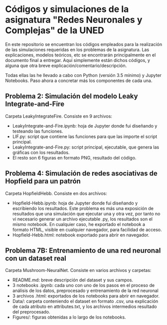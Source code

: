 # Códigos y simulaciones de la asignatura "Redes Neuronales y Complejas" de la UNED

En este repositorio se encuentran los códigos empleados para la realización de las simulaciones requeridas en los problemas de la asignatura. Las explicaciones, modelos teóricos, etc se encontrarán principalmente en el documento final a entregar. Aquí simplemente están dichos códigos, y alguna que otra breve explicación/comentario/descripción.

Todas ellas las he llevado a cabo con Python (versión 3.5 mínimo) y Jupyter Notebooks. Paso ahora a concretar más los componentes de cada una. 


## Problema 2: Simulación del modelo Leaky Integrate-and-Fire

Carpeta LeakyIntegrateFire. Consiste en 9 archivos:
- LeakyIntegrate-and-Fire.ipynb: hoja de Jupyter donde fui diseñando y testeando las funciones.
- LIF.py: script que contiene las funciones para que las importe el script principal.
- LeakyIntegrate-and-Fire.py: script principal, ejecutable, que genera las gráficas con los resultados.
- El resto son 6 figuras en formato PNG, resultado del código.

## Problema 4: Simulación de redes asociativas de Hopfield para un patrón

Carpeta HopfieldHebb. Consiste en dos archivos:
- Hopfield-Hebb.ipynb: hoja de Jupyter donde fui diseñando y escribiendo los resultados. Este problema es más una exposición de resultados que una simulación que ejecutar una y otra vez, por tanto no vi necesario generar un archivo ejecutable .py, los resultados son el mismo notebook. En cualquier caso, he exportado el notebook a formato HTML, visible en cualquier navegador, para facilidad de acceso.
- Hopfield-Hebb.html: notebook exportado para abrir en navegador.


## Problema 7B: Entrenamiento de una red neuronal con un dataset real

Carpeta Mushroom-NeuralNet. Consiste en varios archivos y carpetas:
- README.md: breve descripción del dataset y sus campos.
- 3 notebooks .ipynb: cada uno con uno de los pasos en el proceso de análisis de los datos, preprocesado y entrenamiento de la red neuronal
- 3 archivos .html: exportados de los notebooks para abrir en navegador.
- Data/: carpeta conteniendo el dataset en formato .csv, una explicación de cada atributo en attributes.txt, y los archivos intermedios resultado del preprocesado. 
- Figures/: figuras obtenidas a lo largo de los notebooks.